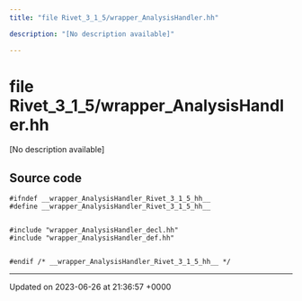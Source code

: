 ```yaml
---
title: "file Rivet_3_1_5/wrapper_AnalysisHandler.hh"

description: "[No description available]"

---
```


# file Rivet_3_1_5/wrapper_AnalysisHandler.hh

[No description available]




## Source code

```
#ifndef __wrapper_AnalysisHandler_Rivet_3_1_5_hh__
#define __wrapper_AnalysisHandler_Rivet_3_1_5_hh__


#include "wrapper_AnalysisHandler_decl.hh"
#include "wrapper_AnalysisHandler_def.hh"


#endif /* __wrapper_AnalysisHandler_Rivet_3_1_5_hh__ */
```


-------------------------------

Updated on 2023-06-26 at 21:36:57 +0000
